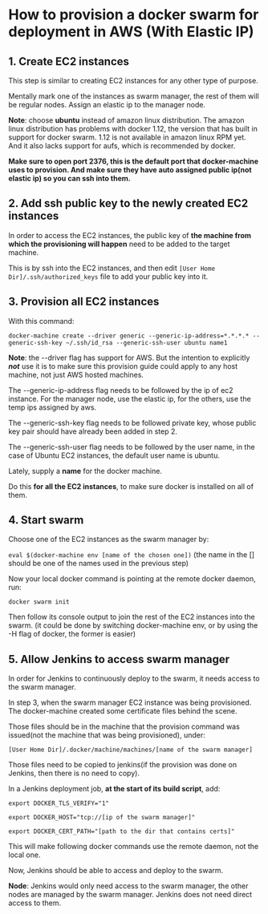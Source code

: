 # How to provision a docker swarm for deployment in AWS (With Elastic IP)

## 1. Create EC2 instances

This step is similar to creating EC2 instances for any other type of purpose.

Mentally mark one of the instances as swarm manager, the rest of them will be regular nodes.
Assign an elastic ip to the manager node.

**Note**: choose **ubuntu** instead of amazon linux distribution.
The amazon linux distribution has problems with docker 1.12, the version that has built in support for docker swarm. 1.12 is not available in amazon linux RPM yet.
And it also lacks support for aufs, which is recommended by docker.

**Make sure to open port 2376, this is the default port that docker-machine uses to provision. And make sure they have auto assigned public ip(not elastic ip) so you can ssh into them.**

## 2. Add ssh public key to the  newly created EC2 instances

In order to access the EC2 instances, the public key of **the machine from which the provisioning will happen** need to be added to the target machine.

This is by ssh into the EC2 instances, and then edit `[User Home Dir]/.ssh/authorized_keys` file to add your public key into it.

## 3. Provision **all** EC2 instances

With this command:

`docker-machine create --driver generic --generic-ip-address=*.*.*.* --generic-ssh-key ~/.ssh/id_rsa --generic-ssh-user ubuntu name1`

**Note**: the --driver flag has support for AWS. But the intention to explicitly **_not_** use it is to make sure this provision guide could apply to any host machine, not just AWS hosted machines.

The --generic-ip-address flag needs to be followed by the ip of ec2 instance. For the manager node, use the elastic ip, for the others, use the temp ips assigned by aws.

The --generic-ssh-key flag needs to be followed private key, whose public key pair should have already been added in step 2.

The --generic-ssh-user flag needs to be followed by the user name, in the case of Ubuntu EC2 instances, the default user name is ubuntu.

Lately, supply a **name** for the docker machine.

Do this **for all the EC2 instances**, to make sure docker is installed on all of them.

## 4. Start swarm

Choose one of the EC2 instances as the swarm manager by:

`eval $(docker-machine env [name of the chosen one])`
(the name in the [] should be one of the names used in the previous step)

Now your local docker command is pointing at the remote docker daemon, run:

`docker swarm init`

Then follow its console output to join the rest of the EC2 instances into the swarm.
(it could be done by switching docker-machine env, or by using the -H flag of docker, the former is easier)

## 5. Allow Jenkins to access swarm manager

In order for Jenkins to continuously deploy to the swarm, it needs access to the swarm manager.

In step 3, when the swarm manager EC2 instance was being provisioned. The docker-machine created some certificate files behind the scene.

Those files should be in the machine that the provision command was issued(not the machine that was being provisioned), under:

`[User Home Dir]/.docker/machine/machines/[name of the swarm manager]`

Those files need to be copied to jenkins(if the provision was done on Jenkins, then there is no need to copy).

In a Jenkins deployment job, **at the start of its build script**, add:

`export DOCKER_TLS_VERIFY="1"`

`export DOCKER_HOST="tcp://[ip of the swarm manager]"`

`export DOCKER_CERT_PATH="[path to the dir that contains certs]"`

This will make following docker commands use the remote daemon, not the local one.

Now, Jenkins should be able to access and deploy to the swarm.
 
**Node**: Jenkins would only need access to the swarm manager, the other nodes are managed by the swarm manager. Jenkins does not need direct access to them.